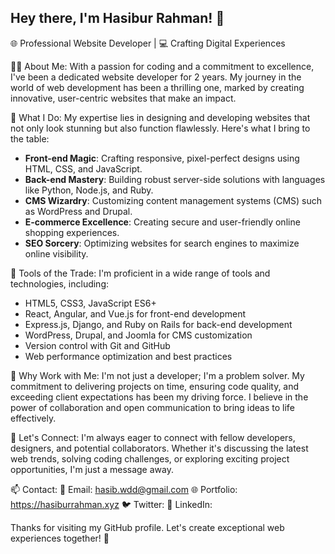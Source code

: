 ## Hey there, I'm Hasibur Rahman! 👋

🌐 Professional Website Developer | 💻 Crafting Digital Experiences

👨‍💻 About Me:
With a passion for coding and a commitment to excellence, I've been a dedicated website developer for 2 years. My journey in the world of web development has been a thrilling one, marked by creating innovative, user-centric websites that make an impact.

🚀 What I Do:
My expertise lies in designing and developing websites that not only look stunning but also function flawlessly. Here's what I bring to the table:
- **Front-end Magic**: Crafting responsive, pixel-perfect designs using HTML, CSS, and JavaScript.
- **Back-end Mastery**: Building robust server-side solutions with languages like Python, Node.js, and Ruby.
- **CMS Wizardry**: Customizing content management systems (CMS) such as WordPress and Drupal.
- **E-commerce Excellence**: Creating secure and user-friendly online shopping experiences.
- **SEO Sorcery**: Optimizing websites for search engines to maximize online visibility.

🔧 Tools of the Trade:
I'm proficient in a wide range of tools and technologies, including:
- HTML5, CSS3, JavaScript ES6+
- React, Angular, and Vue.js for front-end development
- Express.js, Django, and Ruby on Rails for back-end development
- WordPress, Drupal, and Joomla for CMS customization
- Version control with Git and GitHub
- Web performance optimization and best practices

🌟 Why Work with Me:
I'm not just a developer; I'm a problem solver. My commitment to delivering projects on time, ensuring code quality, and exceeding client expectations has been my driving force. I believe in the power of collaboration and open communication to bring ideas to life effectively.

💬 Let's Connect:
I'm always eager to connect with fellow developers, designers, and potential collaborators. Whether it's discussing the latest web trends, solving coding challenges, or exploring exciting project opportunities, I'm just a message away.

📫 Contact:
📧 Email: hasib.wdd@gmail.com
🌐 Portfolio: https://hasiburrahman.xyz
🐦 Twitter: 
🔗 LinkedIn: 

Thanks for visiting my GitHub profile. Let's create exceptional web experiences together! 🚀
